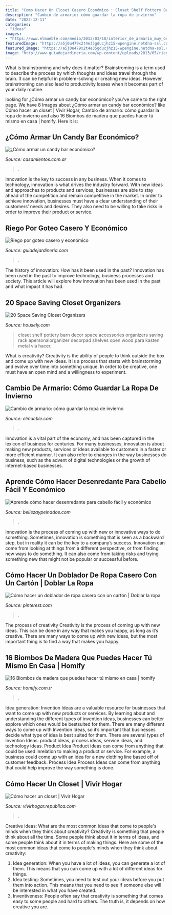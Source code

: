 ```yaml
---
title: "Como Hacer Un Closet Casero Económico : Closet Shelf Pottery Barn Decor Space Accessories Organizers Saving Rack Apersonalorganizer Decorpad Shelves Open Wood Para Kasten Metal Via Hacer"
description: "Cambio de armario: cómo guardar la ropa de invierno"
date: "2022-12-11"
categories:
- "ideas"
images:
- "https://www.elmueble.com/medio/2013/03/18/interior_de_armario_muy_ordenado_639x1280.jpg"
featuredImage: "https://a5j0u479x2t4e35gducjhz15-wpengine.netdna-ssl.com/wp-content/uploads/2016/10/no-closet-organizing-ideas-potterybarn-shelf-rack.jpg"
featured_image: "https://a5j0u479x2t4e35gducjhz15-wpengine.netdna-ssl.com/wp-content/uploads/2016/10/no-closet-organizing-ideas-potterybarn-shelf-rack.jpg"
image: "http://www.guiadejardineria.com/wp-content/uploads/2013/05/riego-por-goteo-casero-y-economico-06.jpg"
---
```



What is brainstroming and why does it matter?
Brainstroming is a term used to describe the process by which thoughts and ideas travel through the brain. It can be helpful in problem-solving or creating new ideas. However, brainstroming can also lead to productivity losses when it becomes part of your daily routine.

	

		
looking for ¿Cómo armar un candy bar económico? you've came to the right page. We have 8 Images about ¿Cómo armar un candy bar económico? like Cómo hacer un closet | Vivir Hogar, Cambio de armario: cómo guardar la ropa de invierno and also 16 Biombos de madera que puedes hacer tú mismo en casa | homify. Here it is:
		
    
## ¿Cómo Armar Un Candy Bar Económico?

<img loading=lazy src="https://cdn0.casamientos.com.ar/img_e_107797/7/7/9/7/received-1544008575858422_7_107797.jpeg" onerror="this.onerror=null;this.src='https://tse2.mm.bing.net/th?id=OIP.xY93X-jxjLBog1NnYE8qNAHaEK&amp;pid=15.1';" alt="¿Cómo armar un candy bar económico?">

_Source: casamientos.com.ar_

>. 

	

Innovation is the key to success in any business. When it comes to technology, innovation is what drives the industry forward. With new ideas and approaches to products and services, businesses are able to stay ahead of the competition and remain competitive in the market. In order to achieve innovation, businesses must have a clear understanding of their customers’ needs and desires. They also need to be willing to take risks in order to improve their product or service.

    
## Riego Por Goteo Casero Y Económico

<img loading=lazy src="http://www.guiadejardineria.com/wp-content/uploads/2013/05/riego-por-goteo-casero-y-economico-06.jpg" onerror="this.onerror=null;this.src='https://tse2.mm.bing.net/th?id=OIP.2f6pyfU6dy9JM2NCnibDOAHaJ3&amp;pid=15.1';" alt="Riego por goteo casero y económico">

_Source: guiadejardineria.com_

>. 

	

The history of innovation: How has it been used in the past?
Innovation has been used in the past to improve technology, business processes and society. This article will explore how innovation has been used in the past and what impact it has had.

    
## 20 Space Saving Closet Organizers

<img loading=lazy src="https://a5j0u479x2t4e35gducjhz15-wpengine.netdna-ssl.com/wp-content/uploads/2016/10/no-closet-organizing-ideas-potterybarn-shelf-rack.jpg" onerror="this.onerror=null;this.src='https://tse2.mm.bing.net/th?id=OIP.zfJ3n6dlOypFDWOIUOQRIwHaGq&amp;pid=15.1';" alt="20 Space Saving Closet Organizers">

_Source: housely.com_

>closet shelf pottery barn decor space accessories organizers saving rack apersonalorganizer decorpad shelves open wood para kasten metal via hacer. 

	

What is creativity?
Creativity is the ability of people to think outside the box and come up with new ideas. It is a process that starts with brainstorming and evolve over time into something unique. In order to be creative, one must have an open mind and a willingness to experiment.

    
## Cambio De Armario: Cómo Guardar La Ropa De Invierno

<img loading=lazy src="https://www.elmueble.com/medio/2013/03/18/interior_de_armario_muy_ordenado_639x1280.jpg" onerror="this.onerror=null;this.src='https://tse1.mm.bing.net/th?id=OIP.QiFznZsyysJMX23uUatXUQHaO1&amp;pid=15.1';" alt="Cambio de armario: cómo guardar la ropa de invierno">

_Source: elmueble.com_

>. 

	

Innovation is a vital part of the economy, and has been captured in the lexicon of business for centuries. For many businesses, innovation is about making new products, services or ideas available to customers in a faster or more efficient manner. It can also refer to changes in the way businesses do business, such as the advent of digital technologies or the growth of internet-based businesses.

    
## Aprende Cómo Hacer Desenredante Para Cabello Fácil Y Económico

<img loading=lazy src="https://3.bp.blogspot.com/-RkuHGtygfXM/WZiIIFmX4fI/AAAAAAAAXu4/w0-pC0HhlcE_1pZnRZWQxkDkwndwCdcLQCLcBGAs/s1600/receta-casera-desenredante-para-cabello-largo3.jpg" onerror="this.onerror=null;this.src='https://tse4.mm.bing.net/th?id=OIP.-qfmr6x06Ak4Fad0asJBTQHaEK&amp;pid=15.1';" alt="Aprende cómo hacer desenredante para cabello fácil y económico">

_Source: bellezaypeinados.com_

>. 

	

Innovation is the process of coming up with new or innovative ways to do something. Sometimes, innovation is something that is seen as a backward step, but in reality it can be the key to a company’s success. Innovation can come from looking at things from a different perspective, or from finding new ways to do something. It can also come from taking risks and trying something new that might not be popular or successful before.

    
## Cómo Hacer Un Doblador De Ropa Casero Con Un Cartón | Doblar La Ropa

<img loading=lazy src="https://i.pinimg.com/originals/bf/ce/12/bfce123051dd4b0f99b090c4a45cc560.jpg" onerror="this.onerror=null;this.src='https://tse2.mm.bing.net/th?id=OIP.Z5TgDvalXsKHo8VeusNSawAAAA&amp;pid=15.1';" alt="Cómo hacer un doblador de ropa casero con un cartón | Doblar la ropa">

_Source: pinterest.com_

>. 

	

The process of creativity
Creativity is the process of coming up with new ideas. This can be done in any way that makes you happy, as long as it’s creative. There are many ways to come up with new ideas, but the most important thing is to find a way that makes you happy.

    
## 16 Biombos De Madera Que Puedes Hacer Tú Mismo En Casa | Homify

<img loading=lazy src="https://images.homify.com/images/a_0,c_fit,f_auto,q_auto,w_554/v1503927209/p/photo/image/2200718/biombo/homify-iskandinav-tarz-koridor-ve-hol-fotograflari.jpg" onerror="this.onerror=null;this.src='https://tse1.mm.bing.net/th?id=OIP.v1E6upvKKX5yAeSkLXDLUQHaDt&amp;pid=15.1';" alt="16 Biombos de madera que puedes hacer tú mismo en casa | homify">

_Source: homify.com.tr_

>. 

	

Idea generation:
Invention Ideas are a valuable resource for businesses that want to come up with new products or services. By learning about and understanding the different types of invention ideas, businesses can better explore which ones would be bestsuited for them. There are many different ways to come up with Invention Ideas, so it’s important that businesses decide what type of idea is best suited for them.
There are several types of Invention Ideas: product ideas, process ideas, service ideas, and technology ideas. Product Idea 
Product ideas can come from anything that could be used inrelation to making a product or service. For example, a business could come up with an idea for a new clothing line based off of customer feedback. Process Idea 
Process Ideas can come from anything that could help improve the way something is done.

    
## Cómo Hacer Un Closet | Vivir Hogar

<img loading=lazy src="http://vivirhogar.republica.com/files/2012/02/Armario.jpg" onerror="this.onerror=null;this.src='https://tse4.mm.bing.net/th?id=OIP.QRhCkfCKnWKUoR0JPQdTHwHaFj&amp;pid=15.1';" alt="Cómo hacer un closet | Vivir Hogar">

_Source: vivirhogar.republica.com_

>. 

	

Creative ideas: What are the most common ideas that come to people's minds when they think about creativity?
Creativity is something that people think about all the time. Some people think about it in terms of ideas, and some people think about it in terms of making things. Here are some of the most common ideas that come to people's minds when they think about creativity: 
1. Idea generation: When you have a lot of ideas, you can generate a lot of them. This means that you can come up with a lot of different ideas for things. 
2. Idea testing: Sometimes, you need to test out your ideas before you put them into action. This means that you need to see if someone else will be interested in what you have created. 
3. Inventiveness: People often say that creativity is something that comes easy to some people and hard to others. The truth is, it depends on how creative you are.

